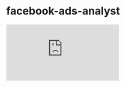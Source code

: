 # facebook-ads-analyst

![alt text](https://github.com/valeriogiocondi/facebook-ads-analyst/blob/master/_document/tesi_compressed.pdf)
